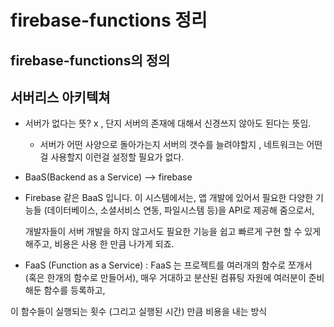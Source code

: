 # firebase-functions 정리

## firebase-functions의 정의

## 서버리스 아키텍쳐
- 서버가 없다는 뜻? x , 단지 서버의 존재에 대해서 신경쓰지 않아도 된다는 뜻임.
  
  - 서버가 어떤 사양으로 돌아가는지 서버의 갯수를 늘려야할지 , 네트워크는 어떤걸 사용할지 이런걸 설정할 필요가 없다.
  
 - BaaS(Backend as a Service) --> firebase  
  - Firebase 같은 BaaS 입니다. 이 시스템에서는, 앱 개발에 있어서 필요한 다양한 기능들 (데이터베이스, 소셜서비스 연동, 파일시스템 등)을 API로 제공해 줌으로서, 
  
    개발자들이 서버 개발을 하지 않고서도 필요한 기능을 쉽고 빠르게 구현 할 수 있게 해주고, 비용은 사용 한 만큼 나가게 되죠.
 
 - FaaS (Function as a Service) : FaaS 는 프로젝트를 여러개의 함수로 쪼개서 (혹은 한개의 함수로 만들어서), 매우 거대하고 분산된 컴퓨팅 자원에 여러분이 준비해둔 함수를 등록하고, 
 
 이 함수들이 실행되는 횟수 (그리고 실행된 시간) 만큼 비용을 내는 방식
##  
  
  
